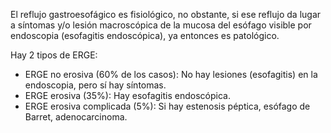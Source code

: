 El reflujo gastroesofágico es fisiológico, no obstante, si ese reflujo da lugar a síntomas y/o lesión macroscópica de la mucosa del esófago visible por endoscopia (esofagitis endoscópica), ya entonces es patológico.

Hay 2 tipos de ERGE:

- ERGE no erosiva (60% de los casos): No hay lesiones (esofagitis) en la endoscopia, pero sí hay síntomas.
- ERGE erosiva (35%): Hay esofagitis endoscópica.
- ERGE erosiva complicada (5%): Si hay estenosis péptica, esófago de Barret, adenocarcinoma.